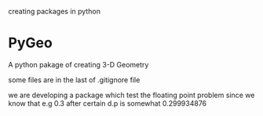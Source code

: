 creating packages in python

PyGeo
======

A python pakage of creating 3-D Geometry

some files are in the last of .gitignore file

we are developing a package which test the floating point problem
since we know that e.g 0.3 after certain d.p is somewhat 0.299934876
 